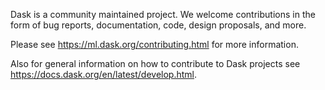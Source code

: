 Dask is a community maintained project. We welcome contributions in the form of bug reports, documentation, code, design proposals, and more. 

Please see https://ml.dask.org/contributing.html for more information.

Also for general information on how to contribute to Dask projects see https://docs.dask.org/en/latest/develop.html.
